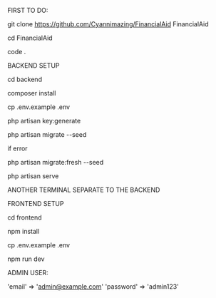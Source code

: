 FIRST TO DO:

git clone https://github.com/Cyannimazing/FinancialAid FinancialAid

cd FinancialAid

code .

BACKEND SETUP

cd backend

composer install

cp .env.example .env

php artisan key:generate

php artisan migrate --seed

if error

php artisan migrate:fresh --seed

php artisan serve

ANOTHER TERMINAL
SEPARATE TO THE BACKEND

FRONTEND SETUP

cd frontend

npm install

cp .env.example .env

npm run dev

ADMIN USER:

'email' => 'admin@example.com'
'password' => 'admin123'
